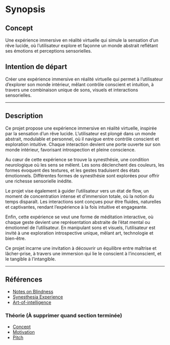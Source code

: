 # Synopsis

## Concept

Une expérience immersive en réalité virtuelle qui simule la sensation d’un rêve lucide, où l’utilisateur explore et façonne un monde abstrait reflétant ses émotions et perceptions sensorielles.

## Intention de départ

Créer une expérience immersive en réalité virtuelle qui permet à l’utilisateur d’explorer son monde intérieur, mêlant contrôle conscient et intuition, à travers une combinaison unique de sons, visuels et interactions sensorielles.

---

## Description

Ce projet propose une expérience immersive en réalité virtuelle, inspirée par la sensation d’un rêve lucide. L’utilisateur est plongé dans un monde abstrait, modulable et personnel, où il navigue entre contrôle conscient et exploration intuitive. Chaque interaction devient une porte ouverte sur son monde intérieur, favorisant introspection et pleine conscience.

Au cœur de cette expérience se trouve la synesthésie, une condition neurologique où les sens se mêlent. Les sons déclenchent des couleurs, les formes évoquent des textures, et les gestes traduisent des états émotionnels. Différentes formes de synesthésie sont explorées pour offrir une richesse sensorielle inédite.

Le projet vise également à guider l’utilisateur vers un état de flow, un moment de concentration intense et d’immersion totale, où la notion du temps disparaît. Les interactions sont conçues pour être fluides, naturelles et captivantes, rendant l’expérience à la fois intuitive et engageante.

Enfin, cette expérience se veut une forme de méditation interactive, où chaque geste devient une représentation abstraite de l’état mental ou émotionnel de l’utilisateur. En manipulant sons et visuels, l’utilisateur est invité à une exploration introspective unique, mêlant art, technologie et bien-être.

Ce projet incarne une invitation à découvrir un équilibre entre maîtrise et lâcher-prise, à travers une immersion qui lie le conscient à l’inconscient, et le tangible à l’intangible.

---

## Références

- [Notes on Blindness](https://www.youtube.com/watch?v=mTfjl9GZCmk)
- [Synesthesia Experience](https://www.youtube.com/watch?v=obrBAysVef0)
- [Art-of-intelligence](https://refikanadol.com/works/art-of-intelligence/)

### Théorie (À supprimer quand section terminée)
- [Concept](https://tim-montmorency.com/582523-gestion/#/contenus/2_scenarisation/10_idee/10_concept/)
- [Motivation](https://tim-montmorency.com/582523-gestion/#/contenus/2_scenarisation/10_idee/30_motivations/)
- [Pitch](https://tim-montmorency.com/582523-gestion/#/contenus/4_faisabilite/20_pitch/)
